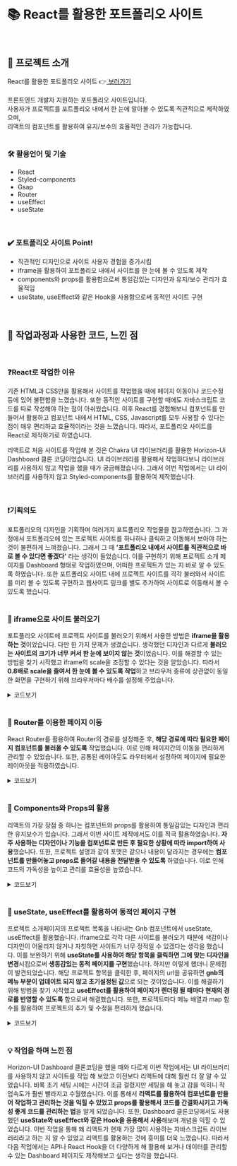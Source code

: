 # 📚 React를 활용한 포트폴리오 사이트
<br>

## 🙌 프로젝트 소개
React를 활용한 포트폴리오 사이트 👉[  보러가기 ](https://hyeeons.github.io/portfolio/) <br><br>
프론트엔드 개발자 지원하는 포트폴리오 사이트입니다. <br> 
사용자가 프로젝트를 포트폴리오 내에서 한 눈에 알아볼 수 있도록 직관적으로 제작하였으며, <br> 리액트의 컴포넌트를 활용하여 유지/보수의 효율적인 관리가 가능합니다. <br><br>

### 🛠 활용언어 및 기술
- React
- Styled-components
- Gsap 
- Router
- useEffect
- useState


<br>


### ✔️ 포트폴리오 사이트 Point!
- 직관적인 디자인으로 사이트 사용자 경험을 증가시킴
- iframe을 활용하여 포트폴리오 내에서 사이트를 한 눈에 볼 수 있도록 제작
- components와 props를 활용함으로써 통일감있는 디자인과 유지/보수 관리가 효율적임
- useState, useEffect와 같은 Hook을 사용함으로써 동적인 사이트 구현 

<br>

## 👩 작업과정과 사용한 코드, 느낀 점

<br>

### ❓React로 작업한 이유

기존 HTML과 CSS만을 활용해서 사이트를 작업했을 때에 페이지 이동이나 코드수정 등에 있어 불편함을 느꼈습니다. 또한 동적인 사이트를 구현할 때에도 자바스크립트 코드를 따로 작성해야 하는 점이 아쉬웠습니다. 이후 React를 경험해보니 컴포넌트를 만들어서 활용하고 컴포넌트 내에서 HTML, CSS, Javascript를 모두 사용할 수 있다는 점이 매우 편리하교 효율적이라는 것을 느꼈습니다. 따라서, 포트폴리오 사이트를 React로 제작하기로 하였습니다.

리액트로 처음 사이트를 작업해 본 것은 Chakra UI 라이브러리를 활용한 Horizon-Ui Dashboard 클론 코딩이었습니다. UI 라이브러리를 활용해서 작업하다보니 라이브러리를 사용하지 않고 작업을 했을 때가 궁금해졌습니다. 그래서 이번 작업에서는 UI 라이브러리를 사용하지 않고 Styled-components를 활용하여 제작했습니다. 

<br>

### ❗️기획의도
포트폴리오의 디자인을 기획하며 여러가지 포트폴리오 작업물을 참고하였습니다. 그 과정에서 포트폴리오에 있는 프로젝트 사이트를 하나하나 클릭하고 이동해서 보아야 하는 것이 불편하게 느껴졌습니다.  그래서 그 때 **'포트폴리오 내에서 사이트를 직관적으로 바로 볼 수 있다면 좋겠다'** 라는 생각이 들었습니다. 이를 구현하기 위해 프로젝트 소개 페이지를 Dashboard 형태로 작업하였으며, 어떠한 프로젝트가 있는 지 바로 알 수 있도록 하였습니다. 또한 포트폴리오 사이트 내에 프로젝트 사이트를 각각 불러와서 사이트를 미리 볼 수 있도록 구현하고 웹사이트 링크를 별도 추가하여 사이트로 이동해서 볼 수 있도록 했습니다.<br><br>



### 📌 iframe으로 사이트 불러오기
포트폴리오 사이트에 프로젝트 사이트를 불러오기 위해서 사용한 방법은 **iframe을 활용하는 것**이었습니다. 다만 한 가지 문제가 생겼습니다. 생각했던 디자인과 다르게 **불러오는 사이트의 크기가 너무 커서 한 눈에 보이지 않는 것**이었습니다. 이를 해결할 수 있는 방법을 찾기 시작했고 iframe의 scale을 조정할 수 있다는 것을 알았습니다. 따라서 **0.8배로 scale을 줄여서 한 눈에 볼 수 있도록 작업**하고 브라우저 종류에 상관없이 동일한 화면을 구현하기 위해 브라우저마다 배수를 설정해 주었습니다.

<details><summary> 코드보기
</summary>

```
<PageBox>
        <iframe className="frame" src={iframesrc}></iframe>
</PageBox>

const PageBox = styled.div`
  width: 90%;
  height: 100vh;
  overflow: hidden;
  margin-left: 283px;
  .frame {
    width: 130%;
    height: 125%;
    border: 0;
    -ms-transform: scale(0.8);
    -moz-transform: scale(0.8);
    -o-transform: scale(0.8);
    -webkit-transform: scale(0.8);
    transform: scale(0.8);

    -ms-transform-origin: 0 0;
    -moz-transform-origin: 0 0;
    -o-transform-origin: 0 0;
    -webkit-transform-origin: 0 0;
    transform-origin: 0 0;
  }
`;
// iframe의 scale과 위치를 위와 같이 조정함

```

</details>
<br>

### 📌 Router를 이용한 페이지 이동
React Router를 활용하여 Router의 경로를 설정해준 후, **해당 경로에 따라 필요한 페이지 컴포넌트를 불러올 수 있도록** 작업했습니다. 이로 인해 페이지간의 이동을 편리하게 관리할 수 있었습니다. 또한, 공통된 레이아웃도 라우터에서 설정하여 페이지에 필요한 레이아웃을 적용하였습니다. 


<details><summary> 코드보기
</summary>

```
import { BrowserRouter, Outlet, Route, Routes } from "react-router-dom";
import Layout, { PfLayout } from "./components/layout/Layout";
import Home from "./views/home/Home";
import AboutMe from "./views/aboutMe/AboutMe";
import Thankyou from "./views/thankyou/Thankyou";
import Vita500 from "./views/vita500/Vita500";
import SamsungHospital from "./views/samsungHospital/SamsungHospital";
import Dashboard from "./views/dashboard/Dashboard";
import JsDiary from "./views/jsDiary/JsDiary";
import Portfolio from "./views/portfolio/Portfolio";

const Routers = () => {
  return (
    <>
      <BrowserRouter basename={process.env.PUBLIC_URL}>
        <Routes>
          <Route path="/" element={<Layout />}>
            <Route path="/" element={<Home />} />
            <Route path="/aboutme" element={<AboutMe />} />
            <Route path="/contact" element={<Thankyou />} />
          </Route>

          <Route element={<PfLayout />}>
            <Route path="/react_portfolio" element={<Portfolio />} />
            <Route path="/vita500" element={<Vita500 />} />
            <Route path="/samsunghospital" element={<SamsungHospital />} />
            <Route path="/dashboard" element={<Dashboard />} />
            <Route path="/jsdiary" element={<JsDiary />} />
          </Route>
        </Routes>
      </BrowserRouter>
    </>
  );
};

export default Routers;


```

</details>
<br>

### 📌 Components와 Props의 활용
리액트의 가장 장점 중 하나는 컴포넌트와 props를 활용하여 통일감있는 디자인과 편리한 유지보수가 있습니다. 그래서 이번 사이트 제작에서도 이를 적극 활용하였습니다. **자주 사용하는 디자인이나 기능을 컴포넌트로 만든 후 필요한 상황에 따라 import하여 사용**했습니다.  또한, 프로젝트 설명과 같이 포맷은 같으나 내용이 달라지는 경우에는 **컴포넌트를 만들어놓고 props로 들어갈 내용을 전달받을 수 있도록** 하였습니다. 이로 인해 코드의 가독성을 높이고 관리를 효율성을 높였습니다.


<details><summary> 코드보기 

</summary>
<br>
프로젝트 페이지에 공통적으로 들어가는 SitePage 컴포넌트를 만든 후, <br> 각 프로젝트에 따라 들어갈 내용을 props로 전달하여 사이트를 제작함 <br>

```
//프로젝트를 설명하는 SitePage 컴포넌트

import styled from "styled-components";
import SkillBox from "../common/SkillBox";
import GotoButton from "../common/Button";

const SitePage = ({
  iframesrc,
  skill,
  title,
  subtitle,
  subText,
  siteType,
  pageType,
  pageText,
  projectComment,
  website,
  github,
  bgImg,
  display,
  figma,
}) => {
  return (
    <FlexBox>
      <PageBox>
        <iframe className="frame" src={iframesrc}></iframe>
      </PageBox>
      <ComtWrap bgImg={bgImg}>
        <div className="cont">
          <h2>{title}</h2>
          <div className="text1">
            <h3>{subtitle}</h3>
            <h3>{subText}</h3>
          </div>

          <div className="text2">
            <h4>{siteType}</h4>
            <h4>{pageType}</h4>
            <h4>{pageText}</h4>
          </div>
          <div className="skillBox">
            <SkillBox skill={skill} />
          </div>
          <div className="buttonBox">
            <GotoButton
              website={website}
              github={github}
              figma={figma}
              display={display}
            />
          </div>
          <div className="text3">
            <p>{projectComment}</p>
          </div>
        </div>
      </ComtWrap>
    </FlexBox>
  );
};
```

```
// vita500 프로젝트 컴포넌트

import SitePage from "../../components/layout/SitePage";
import bgVita500 from "../../assets/images/projects/bg_vita500_2.png";
import theme from "../../themes/theme";

const Vita500 = () => {
  const skillArr = ["HTML", "CSS", "Javascript", "jQuery"];

  return (
    <>
      <SitePage
        iframesrc="https://hyeeons.github.io/vita500/"
        skill={skillArr}
        title="비타500 리뉴얼 사이트"
        subtitle="광동제약의 비타500 브랜드 소개 페이지"
        subText="100% 개인작업"
        siteType="PC & Mobile"
        pageType="메인페이지"
        pageText="사이트 리뉴얼 기획/디자인 및 사이트 제작"
        website="https://hyeeons.github.io/vita500/"
        github="https://github.com/hyeeons/vita500"
     figma="https://www.figma.com/file/4HJHz7EWSDft9uy5ZpWqvv/%EA%B4%91%EB%8F%99%EC%A0%9C%EC%95%BD_%EB%B9%84%ED%83%80500-%EB%A6%AC%EB%89%B4%EC%96%BC%EC%82%AC%EC%9D%B4%ED%8A%B8?type=design&node-id=0%3A1&mode=design&t=QQ9MjlkYaBsY2r1A-1"
        projectComment="사이트 설명이 들어갈 자리입니다"
        bgImg={bgVita500}
      />
    </>
  );
};

export default Vita500;

```

</details>

<br>


### 📌 useState, useEffect를 활용하여 동적인 페이지 구현
프로젝트 소개페이지의 프로젝트 목록을 나타내는 Gnb 컴포넌트에서 useState, useEffect를 활용했습니다. iframe으로 각각 다른 사이트를 불러오기 때문에 색감이나 디자인이 어울리지 않거나 자칫하면 사이트가 너무 정적일 수 있겠다는 생각을 했습니다. 이를 보완하기 위해 **useState를 사용하여 해당 항목을 클릭하면 그에 맞는 디자인을 변경**시킴으로써 **생동감있는 동적 페이지를 구현**했습니다. 하지만 이렇게 했더니 문제점이 발견되었습니다. 해당 프로젝트 항목을 클릭한 후, 페이지의 url을 공유하면 **gnb의 메뉴 부분이 업데이트 되지 않고 초기설정된 값**으로 되는 것이었습니다. 이를 해결하기 위해 방법을 찾기 시작했고 **useEffect를 활용하여 페이지가 렌더링 될 때마다 현재의 경로를 반영할 수 있도록** 함으로써 해결했습니다. 또한, 프로젝트마다 메뉴 배열과 map 함수를 활용하여 프로젝트의 추가 및 수정을 편리하게 했습니다.


<details><summary> 코드보기
</summary>

```
import styled from "styled-components";
import { Link, useLocation } from "react-router-dom";
import theme from "../../themes/theme";
import { PiDesktop } from "react-icons/pi";
import { PiDesktopFill } from "react-icons/pi";
import { RiPagesFill } from "react-icons/ri";
import { FaPager } from "react-icons/fa";
import { useEffect, useState } from "react";

const Gnb = () => {
  const [isSelected, setIsSelected] = useState(0);
  const location = useLocation();

  const MenuArr = [
    {
      path: "/react_portfolio",
      text: "포트폴리오 사이트",
      color: "portfolio",
    },
    {
      path: "/vita500",
      text: "비타500 리뉴얼",
      color: "orangeVita",
    },
    {
      path: "/samsunghospital",
      text: "삼성서울병원 리뉴얼",
      color: "blueSamsung",
    },

    {
      path: "/dashboard",
      text: "Dashboard",
      color: "dashboard",
    },
    // {
    //   path: "/jsdiary",
    //   //   icon: <PiDesktop />,
    //   text: "Javascript Diary",
    //   color: "red",
    // },
  ];

  const SelectColor = () => {
    return theme.colors[MenuArr[isSelected].color];
  };

  const SelectText = (index) => {
    return {
      color:
        isSelected === index
          ? theme.colors.txtdefault
          : //   ? SelectColor(index)
            theme.colors.grayDefault,

      fontWeight: isSelected === index ? "800" : "600",
      background:
        isSelected === index
          ? `linear-gradient(
		to bottom,
		transparent 70%,
		${SelectColor()} 30% `
          : "",
    };
  };

  const CurrentMenu = () => {
    const currentPath = location.pathname;
    const index = MenuArr.findIndex((menu) => menu.path === currentPath);
    return index !== -1 ? index : 0;
  };

  useEffect(() => {
    setIsSelected(CurrentMenu());
  }, [location.pathname]);

  return (
    <GnbWrap>
      <div className="gnbcontainer">
        <div className="header">
          <Link to="/">
            <h1 style={{ color: SelectColor() }}>PROJECTS</h1>
          </Link>
        </div>
        <div className="menuWrap">
          {MenuArr.map(({ path, icon, text, color }, index) => (
            <div className="menu-container" key={index}>
              <Link
                to={path}
                className="link"
                onClick={() => {
                  setIsSelected(index);
                }}
              >
                <div className="menu-box">
                  <div className="menu menu-icon" style={SelectText(index)}>
                    {isSelected === index ? <PiDesktopFill /> : <PiDesktop />}
                  </div>
                  <div className="menu menu-text" style={SelectText(index)}>
                    {text}
                  </div>
                </div>
              </Link>
            </div>
          ))}
        </div>
      </div>
    </GnbWrap>
  );
};
```
</details>

<br>

### 💡 작업을 하며 느낀 점
Horizon-UI Dashboard 클론코딩을 했을 때와 다르게 이번 작업에서는 UI 라이브러리를 사용하지 않고 사이트를 작업 해 보았고 이전보다 리액트에 대해 훨씬 더 잘 알 수 있었습니다. 비록 초기 세팅 시에는 시간이 조금 걸렸지만 세팅을 해 놓고 감을 익히니 작업속도가 훨씬 빨라지고 수월했습니다. 이를 통해서 **리액트를 활용하여 컴포넌트를 만들어 작업하고 관리하는 것을 익힐 수 있었고 props를 활용해서 코드를 간결화시키고 가독성 좋게 코드를 관리하는 법**을 알게 되었습니다. 또한, Dashboard 클론코딩에서도 사용했던 **useState와 useEffect와 같은 Hook을 응용해서 사용**해보며 개념을 익힐 수 있었습니다. 이번 작업을 통해 왜 리액트가 현재 가장 많이 사용하는 자바스크립트 라이브러리라고 하는 지 알 수 있었고 리액트를 활용하는 것에 흥미를 더욱 느꼈습니다. 따라서 다음 작업에서는 API나 React Hook을 더 다양하게 해 활용해 보거나 데이터를 관리할 수 있는 Dashboard 페이지도 제작해보고 싶다는 생각을 했습니다.


<br>
